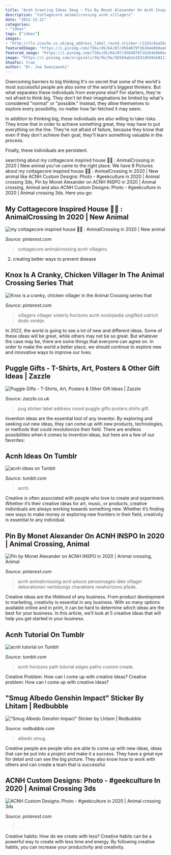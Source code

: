 ```yaml
---
title: "Acnh Greeting Ideas Smug ~ Pin By Monet Alexander On Acnh Inspo In 2020"
description: "Cottagecore animalcrossing acnh villagers"
date: "2022-12-21"
categories:
- "ideas"
tags: ["ideas"]
images:
- "http://rlv.zcache.co.uk/pug_address_label_round_sticker-r11d1c9aa5bdd43ccbf3c121b218630a2_v9waf_8byvr_324.jpg"
featuredImage: "https://i.pinimg.com/736x/d5/64/87/d564879f1b264e8b0aeb3fa68132aa6f.jpg"
featured_image: "https://i.pinimg.com/736x/d5/64/87/d564879f1b264e8b0aeb3fa68132aa6f.jpg"
image: "https://i.pinimg.com/originals/56/5b/9a/565b9ab2e1031d650eb01114e3c8ac2e.jpg"
ShowToc: true
author: "Dr. Joe Swaniawski"
---
```



Overcoming barriers to big thinking
It's no secret that some of the world's most successful people are also some of the world's biggest thinkers. But what separates these individuals from everyone else?
For starters, they're not afraid to think big. They don't let their imaginations be limited by what's considered "normal" or "possible." Instead, they allow themselves to explore every possibility, no matter how far-fetched it may seem.

In addition to thinking big, these individuals are also willing to take risks. They know that in order to achieve something great, they may have to put everything on the line. They're not afraid of failure, because they know that even if they don't achieve their goal, they'll learn something valuable in the process.

 Finally, these individuals are persistent.

	

		
searching about my cottagecore inspired house 🍃🍄 : AnimalCrossing in 2020 | New animal you've came to the right place. We have 8 Pictures about my cottagecore inspired house 🍃🍄 : AnimalCrossing in 2020 | New animal like ACNH Custom Designs: Photo - #geekculture in 2020 | Animal crossing 3ds, Pin by Monet Alexander on ACNH INSPO in 2020 | Animal crossing, Animal and also ACNH Custom Designs: Photo - #geekculture in 2020 | Animal crossing 3ds. Here you go:
		
    
## My Cottagecore Inspired House 🍃🍄 : AnimalCrossing In 2020 | New Animal

<img loading=lazy src="https://i.pinimg.com/originals/56/5b/9a/565b9ab2e1031d650eb01114e3c8ac2e.jpg" onerror="this.onerror=null;this.src='https://tse3.mm.bing.net/th?id=OIP.pEfobfKt716hmRxq-14_EgHaEK&amp;pid=15.1';" alt="my cottagecore inspired house 🍃🍄 : AnimalCrossing in 2020 | New animal">

_Source: pinterest.com_

>cottagecore animalcrossing acnh villagers. 

	

2. creating better ways to prevent disease 

    
## Knox Is A Cranky, Chicken Villager In The Animal Crossing Series That

<img loading=lazy src="https://i.pinimg.com/236x/2c/5a/5d/2c5a5dc98b7aa9f38489c133fc7fa5bb.jpg?nii=t" onerror="this.onerror=null;this.src='https://tse2.mm.bing.net/th?id=OIP.iB4IqgvBQjD3GrLbFBpxHAAAAA&amp;pid=15.1';" alt="Knox is a cranky, chicken villager in the Animal Crossing series that">

_Source: pinterest.com_

>villagers villager sisterly horizons acnh nookipedia ungifted ostrich dodo vonkje. 

	

In 2022, the world is going to see a lot of new and different ideas. Some of these ideas will be great, while others may not be so great. But whatever the case may be, there are some things that everyone can agree on. In order to make the world a better place, we should continue to explore new and innovative ways to improve our lives.

    
## Puggle Gifts - T-Shirts, Art, Posters &amp; Other Gift Ideas | Zazzle

<img loading=lazy src="http://rlv.zcache.co.uk/pug_address_label_round_sticker-r11d1c9aa5bdd43ccbf3c121b218630a2_v9waf_8byvr_324.jpg" onerror="this.onerror=null;this.src='https://tse3.mm.bing.net/th?id=OIP.LkyUL-Cvf9hdjr94cHIDQQAAAA&amp;pid=15.1';" alt="Puggle Gifts - T-Shirts, Art, Posters &amp; Other Gift Ideas | Zazzle">

_Source: zazzle.co.uk_

>pug sticker label address round puggle gifts posters shirts gift. 

	

Invention ideas are the essential tool of any inventor. By exploring and seeking out new ideas, they can come up with new products, technologies, or methods that could revolutionize their field. There are endless possibilities when it comes to invention ideas, but here are a few of our favorites:

    
## Acnh Ideas On Tumblr

<img loading=lazy src="https://66.media.tumblr.com/f2cafc45d10304a0abee13d3b4a44fb4/6e9ac4e52b3808a6-fd/s640x960/337620bddebe8388af855cc6cd2baaa5a05c61bb.jpg" onerror="this.onerror=null;this.src='https://tse1.mm.bing.net/th?id=OIP.Y3v-yfSasxX1JOBdHuBHxQHaEJ&amp;pid=15.1';" alt="acnh ideas on Tumblr">

_Source: tumblr.com_

>acnh. 

	

Creative is often associated with people who love to create and experiment. Whether it’s their creative ideas for art, music, or products, creative individuals are always working towards something new. Whether it’s finding new ways to make money or exploring new frontiers in their field, creativity is essential to any individual.

    
## Pin By Monet Alexander On ACNH INSPO In 2020 | Animal Crossing, Animal

<img loading=lazy src="https://i.pinimg.com/originals/60/00/87/60008724aac4e95434145c0e3eade686.jpg" onerror="this.onerror=null;this.src='https://tse2.mm.bing.net/th?id=OIP.iBS_x56U50QFzDIKMfsFVwHaEK&amp;pid=15.1';" alt="Pin by Monet Alexander on ACNH INSPO in 2020 | Animal crossing, Animal">

_Source: pinterest.com_

>acnh animalcrossing acnl astuce personnages idée villager dekorationen verlobungs charaktere newhorizons pfade. 

	

Creative ideas are the lifeblood of any business. From product development to marketing, creativity is essential in any business. With so many options available online and in print, it can be hard to determine which ideas are the best for your business. In this article, we’ll look at 5 creative ideas that will help you get started in your business.

    
## Acnh Tutorial On Tumblr

<img loading=lazy src="https://66.media.tumblr.com/770e12f0f8a421c0de74f2e816cc5ff9/3a4788c10b900983-92/s2048x3072/7dad7a0ac08f95b70aec41225088cc066c5c42a1.png" onerror="this.onerror=null;this.src='https://tse3.mm.bing.net/th?id=OIP.CdDXsQshE17-whMdG5rvvwHaEK&amp;pid=15.1';" alt="acnh tutorial on Tumblr">

_Source: tumblr.com_

>acnh horizons path tutorial edges paths custom create. 

	

Creative Problem: How can I come up with creative ideas?
Creative problem: How can I come up with creative ideas?

    
## &quot;Smug Albedo Genshin Impact&quot; Sticker By Lhitam | Redbubble

<img loading=lazy src="https://ih1.redbubble.net/image.2354685833.8555/st,small,507x507-pad,600x600,f8f8f8.jpg" onerror="this.onerror=null;this.src='https://tse3.mm.bing.net/th?id=OIP.KrwdySeA4rRwcyE_Cv_A7gHaHa&amp;pid=15.1';" alt="&quot;Smug Albedo Genshin Impact&quot; Sticker by Lhitam | Redbubble">

_Source: redbubble.com_

>albedo smug. 

	

Creative people are people who are able to come up with new ideas, ideas that can be put into a project and make it a success. They have a great eye for detail and can see the big picture. They also know how to work with others and can create a team that is successful.

    
## ACNH Custom Designs: Photo - #geekculture In 2020 | Animal Crossing 3ds

<img loading=lazy src="https://i.pinimg.com/736x/d5/64/87/d564879f1b264e8b0aeb3fa68132aa6f.jpg" onerror="this.onerror=null;this.src='https://tse2.mm.bing.net/th?id=OIP.ixazIE2punUPhNmmIucinAHaHa&amp;pid=15.1';" alt="ACNH Custom Designs: Photo - #geekculture in 2020 | Animal crossing 3ds">

_Source: pinterest.com_

>. 

	

Creative habits: How do we create with less?
Creative habits can be a powerful way to create with less time and energy. By following creative habits, you can increase your productivity and creativity.

